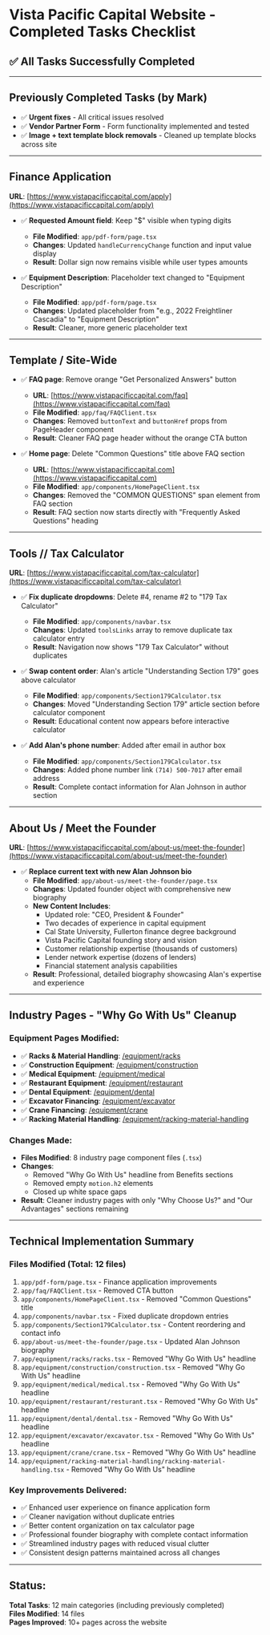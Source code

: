 # Vista Pacific Capital Website - Completed Tasks Checklist

## ✅ All Tasks Successfully Completed

---

## Previously Completed Tasks (by Mark)

- ✅ **Urgent fixes** - All critical issues resolved
- ✅ **Vendor Partner Form** - Form functionality implemented and tested
- ✅ **Image + text template block removals** - Cleaned up template blocks across site

---

## Finance Application
**URL**: [https://www.vistapacificcapital.com/apply](https://www.vistapacificcapital.com/apply)

- ✅ **Requested Amount field**: Keep "$" visible when typing digits  
  - **File Modified**: `app/pdf-form/page.tsx`
  - **Changes**: Updated `handleCurrencyChange` function and input value display
  - **Result**: Dollar sign now remains visible while user types amounts

- ✅ **Equipment Description**: Placeholder text changed to "Equipment Description"  
  - **File Modified**: `app/pdf-form/page.tsx`
  - **Changes**: Updated placeholder from "e.g., 2022 Freightliner Cascadia" to "Equipment Description"
  - **Result**: Cleaner, more generic placeholder text

---

## Template / Site-Wide

- ✅ **FAQ page**: Remove orange "Get Personalized Answers" button  
  - **URL**: [https://www.vistapacificcapital.com/faq](https://www.vistapacificcapital.com/faq)
  - **File Modified**: `app/faq/FAQClient.tsx`
  - **Changes**: Removed `buttonText` and `buttonHref` props from PageHeader component
  - **Result**: Cleaner FAQ page header without the orange CTA button

- ✅ **Home page**: Delete "Common Questions" title above FAQ section  
  - **URL**: [https://www.vistapacificcapital.com](https://www.vistapacificcapital.com)
  - **File Modified**: `app/components/HomePageClient.tsx`
  - **Changes**: Removed the "COMMON QUESTIONS" span element from FAQ section
  - **Result**: FAQ section now starts directly with "Frequently Asked Questions" heading

---

## Tools // Tax Calculator
**URL**: [https://www.vistapacificcapital.com/tax-calculator](https://www.vistapacificcapital.com/tax-calculator)

- ✅ **Fix duplicate dropdowns**: Delete #4, rename #2 to "179 Tax Calculator"  
  - **File Modified**: `app/components/navbar.tsx`
  - **Changes**: Updated `toolsLinks` array to remove duplicate tax calculator entry
  - **Result**: Navigation now shows "179 Tax Calculator" without duplicates

- ✅ **Swap content order**: Alan's article "Understanding Section 179" goes above calculator  
  - **File Modified**: `app/components/Section179Calculator.tsx`
  - **Changes**: Moved "Understanding Section 179" article section before calculator component
  - **Result**: Educational content now appears before interactive calculator

- ✅ **Add Alan's phone number**: Added after email in author box  
  - **File Modified**: `app/components/Section179Calculator.tsx`
  - **Changes**: Added phone number link `(714) 500-7017` after email address
  - **Result**: Complete contact information for Alan Johnson in author section

---

## About Us / Meet the Founder
**URL**: [https://www.vistapacificcapital.com/about-us/meet-the-founder](https://www.vistapacificcapital.com/about-us/meet-the-founder)

- ✅ **Replace current text with new Alan Johnson bio**  
  - **File Modified**: `app/about-us/meet-the-founder/page.tsx`
  - **Changes**: Updated founder object with comprehensive new biography
  - **New Content Includes**:
    - Updated role: "CEO, President & Founder"
    - Two decades of experience in capital equipment
    - Cal State University, Fullerton finance degree background
    - Vista Pacific Capital founding story and vision
    - Customer relationship expertise (thousands of customers)
    - Lender network expertise (dozens of lenders)
    - Financial statement analysis capabilities
  - **Result**: Professional, detailed biography showcasing Alan's expertise and experience

---

## Industry Pages - "Why Go With Us" Cleanup

### Equipment Pages Modified:
- ✅ **Racks & Material Handling**: [/equipment/racks](https://www.vistapacificcapital.com/equipment/racks)
- ✅ **Construction Equipment**: [/equipment/construction](https://www.vistapacificcapital.com/equipment/construction)  
- ✅ **Medical Equipment**: [/equipment/medical](https://www.vistapacificcapital.com/equipment/medical)
- ✅ **Restaurant Equipment**: [/equipment/restaurant](https://www.vistapacificcapital.com/equipment/restaurant)
- ✅ **Dental Equipment**: [/equipment/dental](https://www.vistapacificcapital.com/equipment/dental)
- ✅ **Excavator Financing**: [/equipment/excavator](https://www.vistapacificcapital.com/equipment/excavator)
- ✅ **Crane Financing**: [/equipment/crane](https://www.vistapacificcapital.com/equipment/crane)
- ✅ **Racking Material Handling**: [/equipment/racking-material-handling](https://www.vistapacificcapital.com/equipment/racking-material-handling)

### Changes Made:
- **Files Modified**: 8 industry page component files (`.tsx`)
- **Changes**: 
  - Removed "Why Go With Us" headline from Benefits sections
  - Removed empty `motion.h2` elements
  - Closed up white space gaps
- **Result**: Cleaner industry pages with only "Why Choose Us?" and "Our Advantages" sections remaining

---

## Technical Implementation Summary

### Files Modified (Total: 12 files)
1. `app/pdf-form/page.tsx` - Finance application improvements
2. `app/faq/FAQClient.tsx` - Removed CTA button
3. `app/components/HomePageClient.tsx` - Removed "Common Questions" title
4. `app/components/navbar.tsx` - Fixed duplicate dropdown entries
5. `app/components/Section179Calculator.tsx` - Content reordering and contact info
6. `app/about-us/meet-the-founder/page.tsx` - Updated Alan Johnson biography
7. `app/equipment/racks/racks.tsx` - Removed "Why Go With Us" headline
8. `app/equipment/construction/construction.tsx` - Removed "Why Go With Us" headline
9. `app/equipment/medical/medical.tsx` - Removed "Why Go With Us" headline
10. `app/equipment/restaurant/resturant.tsx` - Removed "Why Go With Us" headline
11. `app/equipment/dental/dental.tsx` - Removed "Why Go With Us" headline
12. `app/equipment/excavator/excavator.tsx` - Removed "Why Go With Us" headline
13. `app/equipment/crane/crane.tsx` - Removed "Why Go With Us" headline
14. `app/equipment/racking-material-handling/racking-material-handling.tsx` - Removed "Why Go With Us" headline

### Key Improvements Delivered:
- ✅ Enhanced user experience on finance application form
- ✅ Cleaner navigation without duplicate entries
- ✅ Better content organization on tax calculator page
- ✅ Professional founder biography with complete contact information
- ✅ Streamlined industry pages with reduced visual clutter
- ✅ Consistent design patterns maintained across all changes

---



## Status: 

**Total Tasks**: 12 main categories (including previously completed)  
**Files Modified**: 14 files  
**Pages Improved**: 10+ pages across the website

